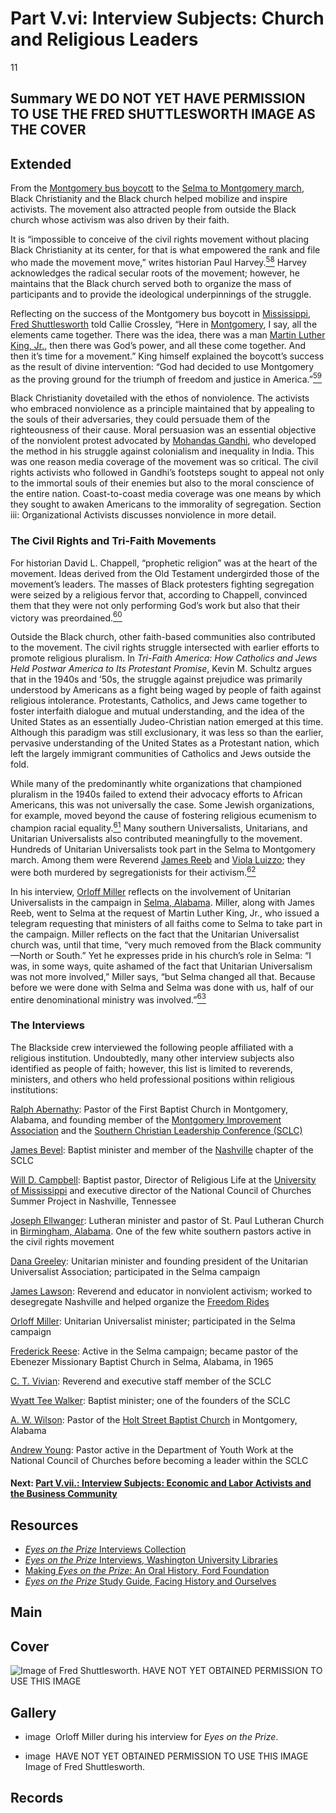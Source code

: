 # Part V.vi: Interview Subjects: Church and Religious Leaders

11

## Summary WE DO NOT YET HAVE PERMISSION TO USE THE FRED SHUTTLESWORTH IMAGE AS THE COVER

## Extended

From the [Montgomery bus boycott](https://kinginstitute.stanford.edu/liberation-curriculum/create-your-own-classroom-activity/montgomery-bus-boycott) to the [Selma to Montgomery march](https://kinginstitute.stanford.edu/encyclopedia/selma-montgomery-march), Black Christianity and the Black church helped mobilize and inspire activists. The movement also attracted people from outside the Black church whose activism was also driven by their faith.

It is “impossible to conceive of the civil rights movement without placing Black Christianity at its center, for that is what empowered the rank and file who made the movement move,” writes historian Paul Harvey.[<sup>58</sup>](/exhibits/eotp/notes#58) Harvey acknowledges the radical secular roots of the movement; however, he maintains that the Black church served both to organize the mass of participants and to provide the ideological underpinnings of the struggle. 

Reflecting on the success of the Montgomery bus boycott in [Mississippi](https://civilrightstrail.com/state/mississippi/), [Fred Shuttlesworth](https://americanarchive.org/catalog/cpb-aacip-151-086348h395?start=588.88&end=623.93) told Callie Crossley, “Here in [Montgomery](https://civilrightstrail.com/destination/montgomery/), I say, all the elements came together. There was the idea, there was a man [Martin Luther King, Jr.]( https://thekingcenter.org/about-tkc/martin-luther-king-jr/), then there was God’s power, and all these come together. And then it’s time for a movement.” King himself explained the boycott’s success as the result of divine intervention: “God had decided to use Montgomery as the proving ground for the triumph of freedom and justice in America.”[<sup>59</sup>](/exhibits/eotp/notes#59) 

Black Christianity dovetailed with the ethos of nonviolence. The activists who embraced nonviolence as a principle maintained that by appealing to the souls of their adversaries, they could persuade them of the righteousness of their cause. Moral persuasion was an essential objective of the nonviolent protest advocated by [Mohandas Gandhi](https://kinginstitute.stanford.edu/encyclopedia/gandhi-mohandas-k), who developed the method in his struggle against colonialism and inequality in India. This was one reason media coverage of the movement was so critical. The civil rights activists who followed in Gandhi’s footsteps sought to appeal not only to the immortal souls of their enemies but also to the moral conscience of the entire nation. Coast-to-coast media coverage was one means by which they sought to awaken Americans to the immorality of segregation. Section iii: Organizational Activists discusses nonviolence in more detail.

### The Civil Rights and Tri-Faith Movements

For historian David L. Chappell, “prophetic religion” was at the heart of the movement. Ideas derived from the Old Testament undergirded those of the movement’s leaders. The masses of Black protesters fighting segregation were seized by a religious fervor that, according to Chappell, convinced them that they were not only performing God’s work but also that their victory was preordained.[<sup>60</sup>](/exhibits/eotp/notes#60)   

Outside the Black church, other faith-based communities also contributed to the movement. The civil rights struggle intersected with earlier efforts to promote religious pluralism. In *Tri-Faith America: How Catholics and Jews Held Postwar America to Its Protestant Promise*, Kevin M. Schultz argues that in the 1940s and ’50s, the struggle against prejudice was primarily understood by Americans as a fight being waged by people of faith against religious intolerance. Protestants, Catholics, and Jews came together to foster interfaith dialogue and mutual understanding, and the idea of the United States as an essentially Judeo-Christian nation emerged at this time. Although this paradigm was still exclusionary, it was less so than the earlier, pervasive understanding of the United States as a Protestant nation, which left the largely immigrant communities of Catholics and Jews outside the fold. 

While many of the predominantly white organizations that championed pluralism in the 1940s failed to extend their advocacy efforts to African Americans, this was not universally the case. Some Jewish organizations, for example, moved beyond the cause of fostering religious ecumenism to champion racial equality.[<sup>61</sup>](/exhibits/eotp/notes#61)  Many southern Universalists, Unitarians, and Unitarian Universalists also contributed meaningfully to the movement. Hundreds of Unitarian Universalists took part in the Selma to Montgomery march. Among them were Reverend [James Reeb](http://crdl.usg.edu/people/r/reeb_james_j_1927_1965/) and [Viola Luizzo](http://crdl.usg.edu/people/l/liuzzo_viola_1925_1965/?Welcome); they were both murdered by segregationists for their activism.[<sup>62</sup>](/exhibits/eotp/notes#62)

In his interview, [Orloff Miller](https://americanarchive.org/catalog/cpb-aacip_151-qz22b8wb7q) reflects on the involvement of Unitarian Universalists in the campaign in [Selma, Alabama](https://civilrightstrail.com/destination/selma/). Miller, along with James Reeb, went to Selma at the request of Martin Luther King, Jr., who issued a telegram requesting that ministers of all faiths come to Selma to take part in the campaign. Miller reflects on the fact that the Unitarian Universalist church was, until that time, “very much removed from the Black community—North or South.” Yet he expresses pride in his church’s role in Selma: “I was, in some ways, quite ashamed of the fact that Unitarian Universalism was not more involved,” Miller says, “but Selma changed all that. Because before we were done with Selma and Selma was done with us, half of our entire denominational ministry was involved.”[<sup>63</sup>](/exhibits/eotp/notes#63)

### The Interviews

The Blackside crew interviewed the following people affiliated with a religious institution. Undoubtedly, many other interview subjects also identified as people of faith; however, this list is limited to reverends, ministers, and others who held professional positions within religious institutions: 

[Ralph Abernathy](https://americanarchive.org/catalog/cpb-aacip_151-cz3222s11s): Pastor of the First Baptist Church in Montgomery, Alabama, and founding member of the [Montgomery Improvement Association](http://www.montgomeryimprovementassociation.org/) and the [Southern Christian Leadership Conference (SCLC)](https://kinginstitute.stanford.edu/encyclopedia/southern-christian-leadership-conference-sclc)

[James Bevel](https://americanarchive.org/catalog/cpb-aacip_151-gt5fb4x427): Baptist minister and member of the [Nashville](https://civilrightstrail.com/destination/nashville/) chapter of the SCLC

[Will D. Campbell](https://americanarchive.org/catalog/cpb-aacip_151-gq6qz2384v): Baptist pastor, Director of Religious Life at the [University of Mississippi](https://civilrightstrail.com/attraction/lyceum-the-circle-historic-district-university-of-mississippi/) and executive director of the National Council of Churches Summer Project in Nashville, Tennessee

[Joseph Ellwanger](https://americanarchive.org/catalog/cpb-aacip_151-s17sn02099): Lutheran minister and pastor of St. Paul Lutheran Church in [Birmingham, Alabama](https://civilrightstrail.com/destination/birmingham/). One of the few white southern pastors active in the civil rights movement

[Dana Greeley](https://americanarchive.org/catalog/cpb-aacip_151-736m03zk6g): Unitarian minister and founding president of the Unitarian Universalist Association; participated in the Selma campaign

[James Lawson](https://americanarchive.org/catalog/cpb-aacip_151-1c1td9ns49): Reverend and educator in nonviolent activism; worked to desegregate Nashville and helped organize the [Freedom Rides](https://www.blackpast.org/african-american-history/freedom-rides-1961/)

[Orloff Miller](https://americanarchive.org/catalog/cpb-aacip_151-qz22b8wb7q): Unitarian Universalist minister; participated in the Selma campaign

[Frederick Reese](https://americanarchive.org/catalog/cpb-aacip_151-8s4jm2454k): Active in the Selma campaign; became pastor of the Ebenezer Missionary Baptist Church in Selma, Alabama, in 1965 

[C. T. Vivian](https://americanarchive.org/catalog/cpb-aacip_151-z892806203): Reverend and executive staff member of the SCLC

[Wyatt Tee Walker](https://americanarchive.org/catalog/cpb-aacip_151-th8bg2j89r): Baptist minister; one of the founders of the SCLC

[A. W. Wilson](https://americanarchive.org/catalog/cpb-aacip_151-222r49gv1k): Pastor of the [Holt Street Baptist Church](https://civilrightstrail.com/attraction/holt-street-baptist-church/) in Montgomery, Alabama 

[Andrew Young](https://americanarchive.org/catalog/cpb-aacip_151-db7vm43n05): Pastor active in the Department of Youth Work at the National Council of Churches before becoming a leader within the SCLC

#### Next: [Part V.vii.: Interview Subjects: Economic and Labor Activists and the Business Community](/exhibits/eotp/5-7-labor-business)

## Resources

- [*Eyes on the Prize* Interviews Collection](https://americanarchive.org/special_collections/eotp-i-interviews)
- [*Eyes on the Prize* Interviews, Washington University Libraries](http://digital.wustl.edu/eyesontheprize/)
- [Making *Eyes on the Prize*: An Oral History, Ford Foundation](https://www.fordfoundation.org/just-matters/ford-forum/making-eyes-on-the-prize-an-oral-history/)
- [*Eyes on the Prize* Study Guide, Facing History and Ourselves](https://www.facinghistory.org/books-borrowing/eyes-prize-americas-civil-rights-movement)

## Main

## Cover
  <img title="Cover Image" alt=" Image of Fred Shuttlesworth.
" src="Put JPG link here"> HAVE NOT YET OBTAINED PERMISSION TO USE THIS IMAGE

## Gallery
- <a class="type">image</a>
    <img alt="" src="https://s3.amazonaws.com/americanarchive.org/exhibits/OrloffMiller.jpg">
    <a class="caption-text">Orloff Miller during his interview for *Eyes on the Prize*.</a>

- <a class="type">image</a>
    <img alt="" src="Put JPG link here"> HAVE NOT YET OBTAINED PERMISSION TO USE THIS IMAGE
    <a class="caption-text">Image of Fred Shuttlesworth.</a>

## Records
